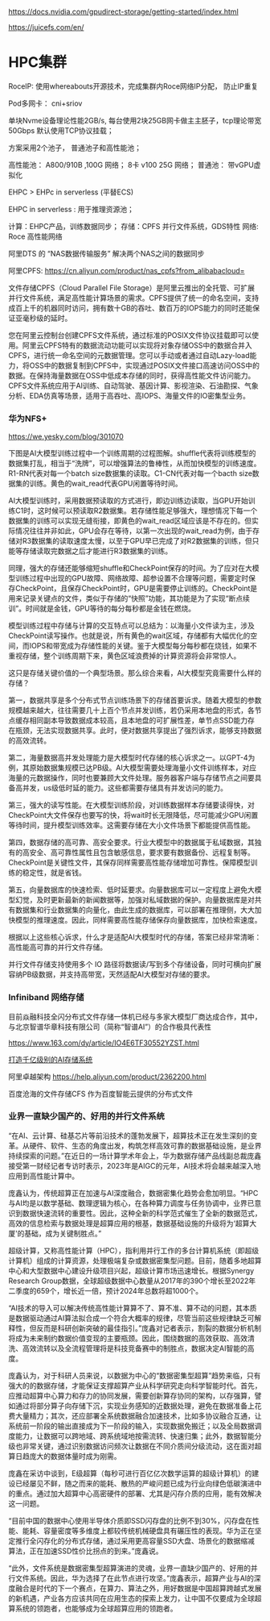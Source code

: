 


https://docs.nvidia.com/gpudirect-storage/getting-started/index.html


https://juicefs.com/en/

# HPC集群

RoceIP: 使用whereabouts开源技术，完成集群内Roce网络IP分配， 防止IP重复

Pod多网卡： cni+sriov

单块Nvme设备理论性能2GB/s, 每台使用2块25GB网卡做主主胚子，tcp理论带宽50Gbps
默认使用TCP协议挂载； 

方案采用2个池子， 普通池子和高性能池； 


高性能池： A800/910B ,100G 网络； 8卡 v100 25G 网络；
普通池：  带vGPU虚拟化

EHPC > EHPc in serverless (平替ECS)

EHPC in serverless : 用于推理资源池；

计算：EHPC产品，训练数据同步；
存储：CPFS 并行文件系统，GDS特性
网络: Roce 高性能网络


阿里DTS 的 “NAS数据传输服务”  解决两个NAS之间的数据同步 

阿里CPFS: https://cn.aliyun.com/product/nas_cpfs?from_alibabacloud=

文件存储CPFS（Cloud Parallel File Storage）是阿里云推出的全托管、可扩展并行文件系统，满足高性能计算场景的需求。CPFS提供了统一的命名空间，支持成百上千的机器同时访问，拥有数十GB的吞吐、数百万的IOPS能力的同时还能保证亚毫秒级的延时。

您在阿里云控制台创建CPFS文件系统，通过标准的POSIX文件协议挂载即可以使用。阿里云CPFS特有的数据流动功能可以实现将对象存储OSS中的数据合并入CPFS，进行统一命名空间的元数据管理。您可以手动或者通过自动Lazy-load能力，将OSS中的数据复制到CPFS中，实现通过POSIX文件接口高速访问OSS中的数据。在保持海量数据在OSS中低成本存储的同时，获得高性能文件访问能力。CPFS文件系统应用于AI训练、自动驾驶、基因计算、影视渲染、石油勘探、气象分析、EDA仿真等场景，适用于高吞吐、高IOPS、海量文件的IO密集型业务。


### 华为NFS+

https://we.yesky.com/blog/301070

下图是AI大模型训练过程中一个训练周期的过程图解。shuffle代表将训练模型的数据集打乱，相当于“洗牌”，可以增强算法的鲁棒性，从而加快模型的训练速度。R1-RN代表对每一个batch size数据集的读取。C1-CN代表对每一个bacth size数据集的训练。黄色的wait_read代表GPU闲置等待时间。


AI大模型训练时，采用数据预读取的方式进行，即边训练边读取，当GPU开始训练C1时，这时候可以预读取R2数据集。若存储性能足够强大，理想情况下每一个数据集的训练可以实现无缝衔接，即黄色的wait_read区域应该是不存在的。但实际情况往往并非如此，GPU会存在等待，以第一次出现的wait_read为例，由于存储对R3数据集的读取速度太慢，以至于GPU早已完成了对R2数据集的训练，但只能等存储读取完数据之后才能进行R3数据集的训练。

同理，强大的存储还能够缩短shuffle和CheckPoint保存的时间。为了应对在大模型训练过程中出现的GPU故障、网络故障、超参设置不合理等问题，需要定时保存CheckPoint，且保存CheckPoint时，GPU是需要停止训练的。CheckPoint是用来记录关键点的文件，类似于存储的“快照”功能，其功能是为了实现“断点续训”。时间就是金钱，GPU等待的每分每秒都是金钱在燃烧。

模型训练过程中存储与计算的交互特点可以总结为：以海量小文件读为主，涉及CheckPoint读写操作。也就是说，所有黄色的wait区域，存储都有大幅优化的空间，而IOPS和带宽成为存储性能的关键。鉴于大模型每分每秒都在烧钱，如果不重视存储，整个训练周期下来，黄色区域浪费掉的计算资源将会非常惊人。

这只是存储关键价值的一个典型场景。那么综合来看，AI大模型究竟需要什么样的存储？

第一，数据共享是多个分布式节点训练场景下的存储首要诉求。随着大模型的参数规模越来越大，往往需要几十上百个节点并发训练，若仍采用本地盘的形式，各节点缓存相同副本导致数据成本较高，且本地盘的可扩展性差，单节点SSD能力存在瓶颈，无法实现数据共享。此时，便对数据共享提出了强烈诉求，能够支持数据的高效流转。

第二，海量数据高并发处理能力是大模型时代存储的核心诉求之一。以GPT-4为例，其原始数据集规模已达PB级。AI大模型需要处理海量小文件训练样本，对应海量的元数据操作，同时也要兼顾大文件处理。服务器客户端与存储节点之间要具备高并发，us级低时延的能力。这些都需要存储具有并发访问的能力。

第三，强大的读写性能。在大模型训练阶段，对训练数据样本存储要读得快，对CheckPoint大文件保存也要写的快，将wait时长无限降低，尽可能减少GPU闲置等待时间，提升模型训练效率。这需要存储在大小文件场景下都能提供高性能。

第四，数据存储的高可靠、高安全要求。行业大模型中的数据属于私域数据，其独有的高安全、高可靠性属性且包含敏感信息，要求要有数据备份、远程复制等。CheckPoint是关键性文件，其保存同样需要高性能存储增加可靠性。保障模型训练的稳定性，就是省钱。

第五，向量数据库的快速检索、低时延要求。向量数据库可以一定程度上避免大模型幻觉，及时更新最新的新闻数据等，加强对私域数据的保护。向量数据库是对共有数据集和行业数据集的向量化，由此生成的数据库，可以部署在推理侧，大大加快模型的推理速度。因此，同样需要高性能存储保存向量数据库，加快检索速度。

根据以上这些核心诉求，什么才是适配AI大模型时代的存储，答案已经非常清晰：高性能高可靠的并行文件存储。

并行文件存储支持使用多个 IO 路径将数据读/写到多个存储设备，同时可横向扩展容纳PB级数据，并支持高带宽，天然适配AI大模型对存储的要求。


### Infiniband 网络存储 

目前焱融科技全闪分布式文件存储一体机已经与多家大模型厂商达成合作，其中，与北京智谱华章科技有限公司（简称“智谱AI”）的合作极具代表性

https://www.163.com/dy/article/IO4E6TF30552YZST.html

[打造千亿级别的AI存储系统](https://aigc.luomor.com/2023/09/16/%E6%89%93%E9%80%A0%E5%8D%83%E4%BA%BF%E6%96%87%E4%BB%B6%E9%87%8F%E7%BA%A7%E7%9A%84%E5%A4%A7%E8%A7%84%E6%A8%A1%E5%88%86%E5%B8%83%E5%BC%8F%E6%96%87%E4%BB%B6%E7%B3%BB%E7%BB%9F/)


阿里卓越架构  https://help.aliyun.com/product/2362200.html

百度沧海的文件存储CFS 作为百度智能云提供的分布式文件

### 业界一直缺少国产的、好用的并行文件系统

“在AI、云计算、硅基芯片等前沿技术的蓬勃发展下，超算技术正在发生深刻的变革。从硬件、软件、生态的角度出发，构筑怎样高效可靠的数据基础设施，是业界持续探索的问题。”在近日的一场计算学术年会上，华为数据存储产品线副总裁庞鑫接受第一财经记者专访时表示，2023年是AIGC的元年，AI技术将会越来越深入地应用到高性能计算中。

庞鑫认为，传统超算正在加速与AI深度融合，数据密集化趋势会愈加明显。“HPC与AI均是以数学基础、数理逻辑为核心，在各种算力调度与任务协调中，业界已意识到数据快速流转的重要性。因此，这种全新的科学范式催生了全新的数据范式，高效的信息检索与数据处理是超算应用的根基，数据基础设施的升级将为‘超算大厦’的基础，成为关键制胜点。”

超级计算，又称高性能计算（HPC），指利用并行工作的多台计算机系统（即超级计算机）组成的计算资源，处理极端复杂或数据密集型问题。目前，随着多地超算中心和大型数据中心建设升级项目兴起，超级计算市场迅速增长。根据Synergy Research Group数据，全球超级数据中心数量从2017年的390个增长至2022年二季度的659个，增长近一倍，预计2024年总数将超1000个。

“AI技术的导入可以解决传统高性能计算算不了、算不准、算不动的问题，其本质是数据驱动通过AI算法拟合成一个符合大概率的规律，尽管当前这些规律缺乏可解释性，但反而是科研创新突破的最佳指引。”庞鑫对记者表示，割裂的数据分析机制将成为未来制约数据价值变现的主要瓶颈。因此，围绕数据的高效获取、高效清洗、高效流转以及全流程管理将是科技竞备赛中的制胜点，数据决定AI智能的高度。

庞鑫认为，对于科研人员来说，以数据为中心的“数据密集型超算”趋势来临，只有强大的的数据存储，才能保证支撑超算产业从科学研究走向科学智能时代。首先，应推动超算中心算力和存力的协同发展，需要创新算存协同的架构，以存强算，譬如通过将部分算子向存储下沉，实现业务感知的近数据处理，避免在数据准备上花费大量精力；其次，还应部署全系统数据融合加速技术，比如多协议融合互通，让系统前一阶段的输出直接成为下一阶段的输入，实现数据免搬迁；以及全局数据调度能力，让数据可以跨地域、跨系统域地按需流转、快速归集；此外，数据智能分级也非常关键，通过识别数据访问频次让数据在不同介质间分级流动，这在面对超算日趋庞大的数据体量时成为刚需。

庞鑫在采访中谈到，E级超算（每秒可进行百亿亿次数学运算的超级计算机）的建设已经屡见不鲜，随之而来的能耗、散热的严峻问题已成为行业向绿色低碳演进中的重点。通过加大超算中心高密硬件的部署、尤其是闪存介质的应用，能有效解决这一问题。

“目前中国的数据中心使用半导体介质即SSD闪存盘的比例不到30%，闪存盘在性能、能耗、容量密度等多维度上都较传统机械硬盘具有碾压性的表现。华为正在坚定推行全闪存化的分布式存储，通过采用更高容量SSD大盘、场景化的数据缩减算法，正在加速SSD性价比拐点的到来。”庞鑫说。

“此外，文件系统是数据密集型超算演进的灵魂，业界一直缺少国产的、好用的并行文件系统。因此，华为选择了在此节点进行攻坚。”庞鑫表示，超算产业与AI的深度融合是时代的下一个赛点，在算力、算法之外，用好数据是中国超算跨越式发展的新机遇，产业各方应该共同在应用生态的探索上发力，让中国不仅要成为全球超算系统的领跑者，也能够成为全球超算应用的领跑者。

